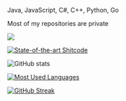 Java, JavaScript, C#, C++, Python, Go

Most of my repositories are private

![](https://komarev.com/ghpvc/?username=neccrr&color=blueviolet)

[![State-of-the-art Shitcode](https://img.shields.io/static/v1?label=State-of-the-art&message=Shitcode&color=7B5804)](https://github.com/trekhleb/state-of-the-art-shitcode)

![GitHub stats](https://github-stats-h6am-git-main-hitams-projects.vercel.app/api?username=neccrr&show_icons=true&theme=tokyonight&count_private=true&hide_border=true)

[![Most Used Languages](https://github-stats-h6am-git-main-hitams-projects.vercel.app/api/top-langs/?username=neccrr&layout=compact&theme=tokyonight&hide_border=true&langs_count=6)](https://github.com/neccrr/)

[![GitHub Streak](http://github-readme-streak-stats.herokuapp.com?user=neccrr&theme=tokyonight&hide_border=true&date_format=j%20M%5B%20Y%5D)](https://github.com/neccrr/)
